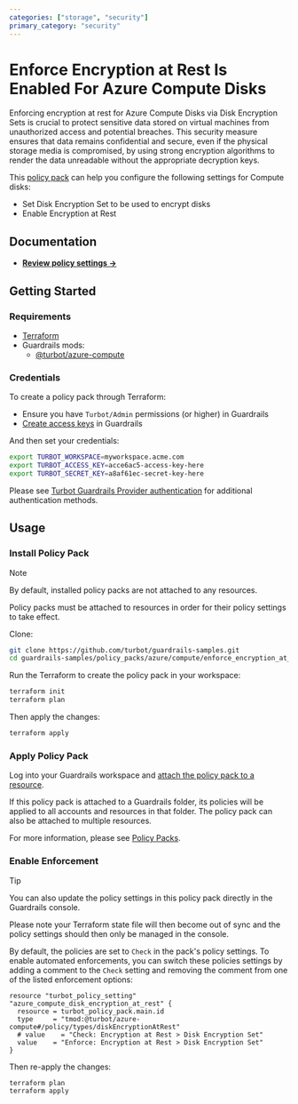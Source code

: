 ```yaml
---
categories: ["storage", "security"]
primary_category: "security"
---
```


# Enforce Encryption at Rest Is Enabled For Azure Compute Disks

Enforcing encryption at rest for Azure Compute Disks via Disk Encryption Sets is crucial to protect sensitive data stored on virtual machines from unauthorized access and potential breaches. This security measure ensures that data remains confidential and secure, even if the physical storage media is compromised, by using strong encryption algorithms to render the data unreadable without the appropriate decryption keys.

This [policy pack](https://turbot.com/guardrails/docs/concepts/resources/smart-folders) can help you configure the following settings for Compute disks:

- Set Disk Encryption Set to be used to encrypt disks
- Enable Encryption at Rest

## Documentation

- **[Review policy settings →](https://hub-guardrails-turbot-com-git-development-turbot.vercel.app/policy-packs/enforce_encryption_at_rest_is_enabled_for_disks/settings)**

## Getting Started

### Requirements

- [Terraform](https://developer.hashicorp.com/terraform/install)
- Guardrails mods:
  - [@turbot/azure-compute](https://hub-guardrails-turbot-com-git-development-turbot.vercel.app/azure/mods/azure-compute)

### Credentials

To create a policy pack through Terraform:

- Ensure you have `Turbot/Admin` permissions (or higher) in Guardrails
- [Create access keys](https://turbot.com/guardrails/docs/guides/iam/access-keys#generate-a-new-guardrails-api-access-key) in Guardrails

And then set your credentials:

```sh
export TURBOT_WORKSPACE=myworkspace.acme.com
export TURBOT_ACCESS_KEY=acce6ac5-access-key-here
export TURBOT_SECRET_KEY=a8af61ec-secret-key-here
```

Please see [Turbot Guardrails Provider authentication](https://registry.terraform.io/providers/turbot/turbot/latest/docs#authentication) for additional authentication methods.

## Usage

### Install Policy Pack

> [!NOTE]
> By default, installed policy packs are not attached to any resources.
>
> Policy packs must be attached to resources in order for their policy settings to take effect.

Clone:

```sh
git clone https://github.com/turbot/guardrails-samples.git
cd guardrails-samples/policy_packs/azure/compute/enforce_encryption_at_rest_is_enabled_for_disks
```

Run the Terraform to create the policy pack in your workspace:

```sh
terraform init
terraform plan
```

Then apply the changes:

```sh
terraform apply
```

### Apply Policy Pack

Log into your Guardrails workspace and [attach the policy pack to a resource](https://turbot.com/guardrails/docs/guides/working-with-folders/smart#attach-a-smart-folder-to-a-resource).

If this policy pack is attached to a Guardrails folder, its policies will be applied to all accounts and resources in that folder. The policy pack can also be attached to multiple resources.

For more information, please see [Policy Packs](https://turbot.com/guardrails/docs/concepts/resources/smart-folders).

### Enable Enforcement

> [!TIP]
> You can also update the policy settings in this policy pack directly in the Guardrails console.
>
> Please note your Terraform state file will then become out of sync and the policy settings should then only be managed in the console.

By default, the policies are set to `Check` in the pack's policy settings. To enable automated enforcements, you can switch these policies settings by adding a comment to the `Check` setting and removing the comment from one of the listed enforcement options:

```hcl
resource "turbot_policy_setting" "azure_compute_disk_encryption_at_rest" {
  resource = turbot_policy_pack.main.id
  type     = "tmod:@turbot/azure-compute#/policy/types/diskEncryptionAtRest"
  # value    = "Check: Encryption at Rest > Disk Encryption Set"
  value    = "Enforce: Encryption at Rest > Disk Encryption Set"
}
```

Then re-apply the changes:

```sh
terraform plan
terraform apply
```
